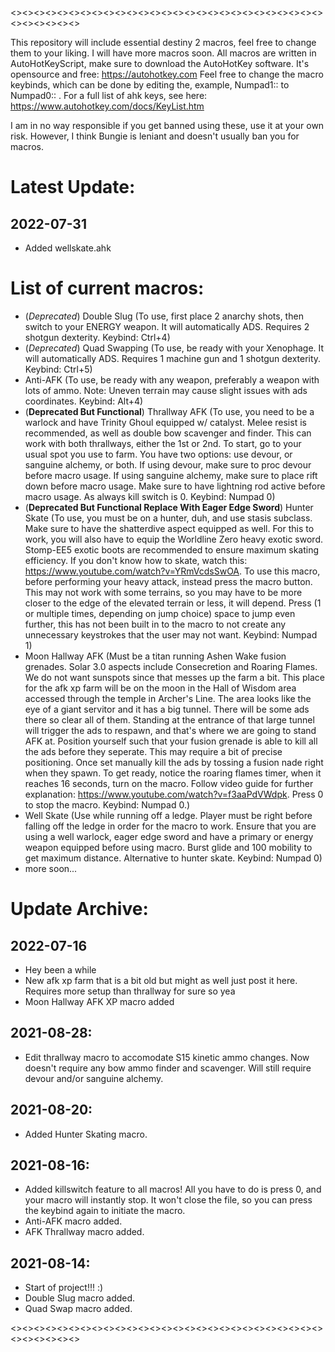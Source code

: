 <><><><><><><><><><><><><><><><><><><><><><><><><><><><><><><><><>

This repository will include essential destiny 2 macros, feel free to change them to your liking.
I will have more macros soon.
All macros are written in AutoHotKeyScript, make sure to download the AutoHotKey software. It's opensource and free: https://autohotkey.com
Feel free to change the macro keybinds, which can be done by editing the, example, Numpad1:: to Numpad0:: . For a full list of ahk keys, see here: https://www.autohotkey.com/docs/KeyList.htm

I am in no way responsible if you get banned using these, use it at your own risk. However, I think Bungie is leniant and doesn't usually ban you for macros.

# Latest Update:

## 2022-07-31
- Added wellskate.ahk

# List of current macros:
- (*Deprecated*) Double Slug (To use, first place 2 anarchy shots, then switch to your ENERGY weapon. It will automatically ADS. Requires 2 shotgun dexterity. Keybind: Ctrl+4)
- (*Deprecated*) Quad Swapping (To use, be ready with your Xenophage. It will automatically ADS. Requires 1 machine gun and 1 shotgun dexterity. Keybind: Ctrl+5)
- Anti-AFK (To use, be ready with any weapon, preferably a weapon with lots of ammo. Note: Uneven terrain may cause slight issues with ads coordinates. Keybind: Alt+4)
- (**Deprecated But Functional**) Thrallway AFK (To use, you need to be a warlock and have Trinity Ghoul equipped w/ catalyst. Melee resist is recommended, as well as double bow scavenger and finder. This can work with both thrallways, either the 1st or 2nd. To start, go to your usual spot you use to farm. You have two options: use devour, or sanguine alchemy, or both. If using devour, make sure to proc devour before macro usage. If using sanguine alchemy, make sure to place rift down before macro usage. Make sure to have lightning rod active before macro usage. As always kill switch is 0. Keybind: Numpad 0)
- (**Deprecated But Functional Replace With Eager Edge Sword**) Hunter Skate (To use, you must be on a hunter, duh, and use stasis subclass. Make sure to have the shatterdive aspect equipped as well. For this to work, you will also have to equip the Worldline Zero heavy exotic sword. Stomp-EE5 exotic boots are recommended to ensure maximum skating efficiency. If you don't know how to skate, watch this: https://www.youtube.com/watch?v=YRmVcdsSwOA. To use this macro, before performing your heavy attack, instead press the macro button. This may not work with some terrains, so you may have to be more closer to the edge of the elevated terrain or less, it will depend. Press (1 or multiple times, depending on jump choice) space to jump even further, this has not been built in to the macro to not create any unnecessary keystrokes that the user may not want. Keybind: Numpad 1)
- Moon Hallway AFK (Must be a titan running Ashen Wake fusion grenades. Solar 3.0 aspects include Consecretion and Roaring Flames. We do not want sunspots since that messes up the farm a bit. This place for the afk xp farm will be on the moon in the Hall of Wisdom area accessed through the temple in Archer's Line. The area looks like the eye of a giant servitor and it has a big tunnel. There will be some ads there so clear all of them. Standing at the entrance of that large tunnel will trigger the ads to respawn, and that's where we are going to stand AFK at. Position yourself such that your fusion grenade is able to kill all the ads before they seperate. This may require a bit of precise positioning. Once set manually kill the ads by tossing a fusion nade right when they spawn. To get ready, notice the roaring flames timer, when it reaches 16 seconds, turn on the macro. Follow video guide for further explanation: https://www.youtube.com/watch?v=f3aaPdVWdpk. Press 0 to stop the macro. Keybind: Numpad 0.)
- Well Skate (Use while running off a ledge. Player must be right before falling off the ledge in order for the macro to work. Ensure that you are using a well warlock, eager edge sword and have a primary or energy weapon equipped before using macro. Burst glide and 100 mobility to get maximum distance. Alternative to hunter skate. Keybind: Numpad 0)
- more soon...

# Update Archive:

## 2022-07-16
- Hey been a while
- New afk xp farm that is a bit old but might as well just post it here. Requires more setup than thrallway for sure so yea
- Moon Hallway AFK XP macro added

## 2021-08-28: 
- Edit thrallway macro to accomodate S15 kinetic ammo changes. Now doesn't require any bow ammo finder and scavenger. Will still require devour and/or sanguine alchemy.

## 2021-08-20:
- Added Hunter Skating macro.

## 2021-08-16:
- Added killswitch feature to all macros! All you have to do is press 0, and your macro will instantly stop. It won't close the file, so you can press the keybind again to initiate the macro. 
- Anti-AFK macro added. 
- AFK Thrallway macro added.

## 2021-08-14:
- Start of project!!! :)
- Double Slug macro added.
- Quad Swap macro added.

<><><><><><><><><><><><><><><><><><><><><><><><><><><><><><><><><>
